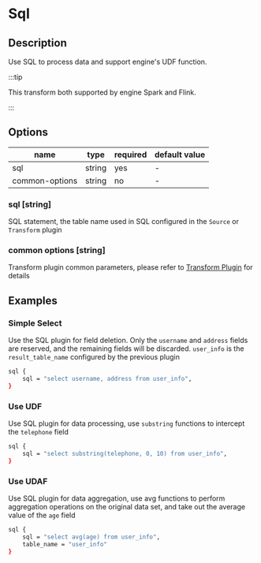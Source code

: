 # Sql

## Description

Use SQL to process data and support engine's UDF function.

:::tip

This transform both supported by engine Spark and Flink.

:::

## Options

| name           | type   | required | default value |
| -------------- | ------ | -------- | ------------- |
| sql            | string | yes      | -             |
| common-options | string | no       | -             |

### sql [string]

SQL statement, the table name used in SQL configured in the `Source` or `Transform` plugin

### common options [string]

Transform plugin common parameters, please refer to [Transform Plugin](common-options.mdx) for details

## Examples

### Simple Select

Use the SQL plugin for field deletion. Only the `username` and `address` fields are reserved, and the remaining fields will be discarded. `user_info` is the `result_table_name` configured by the previous plugin

```bash
sql {
    sql = "select username, address from user_info",
}
```

### Use UDF

Use SQL plugin for data processing, use `substring` functions to intercept the `telephone` field

```bash
sql {
    sql = "select substring(telephone, 0, 10) from user_info",
}
```

### Use UDAF

Use SQL plugin for data aggregation, use avg functions to perform aggregation operations on the original data set, and take out the average value of the `age` field

```bash
sql {
    sql = "select avg(age) from user_info",
    table_name = "user_info"
}
```

